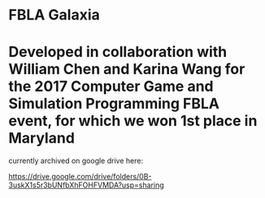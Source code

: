 # FBLA Galaxia
# Developed in collaboration with William Chen and Karina Wang for the 2017 Computer Game and Simulation Programming FBLA event, for which we won 1st place in Maryland


currently archived on google drive here:

https://drive.google.com/drive/folders/0B-3uskX1s5r3bUNfbXhFOHFVMDA?usp=sharing
